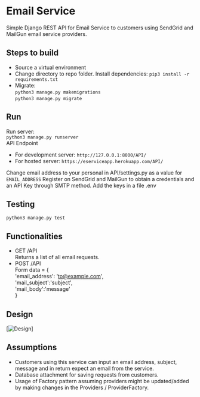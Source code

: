 # Email Service 

Simple Django REST API for Email Service to customers using SendGrid and MailGun email service providers. 

## Steps to build
- Source a virtual environment
- Change directory to repo folder.
  Install dependencies:
  `pip3 install -r requirements.txt`
- Migrate:<br/>
    `python3 manage.py makemigrations`<br/>
    `python3 manage.py migrate`

## Run
  Run server:<br/>
  `python3 manage.py runserver`<br/>
  API Endpoint<br/>
  - For development server:
  `http://127.0.0.1:8000/API/`
  - For hosted server:
  `https://eserviceapp.herokuapp.com/API/`


  Change email address to your personal in API/settings.py as a value for `EMAIL_ADDRESS`
  Register on SendGrid and MailGun to obtain a credentials and an API Key through SMTP method.
  Add the keys in a file .env


## Testing
`python3 manage.py test`

## Functionalities
- GET /API<br/>
    Returns a list of all email requests.
- POST /API<br/>
    Form data = {<br/>
        'email_address': 'to@example.com',<br/>
        'mail_subject':'subject',<br/>
        'mail_body':'message'<br/>
    }

## Design
[<img src="https://i.imgur.com/iUeCqTI.jpg" alt="Design">]

## Assumptions
- Customers using this service can input an email address, subject, message and in return expect an email from the service.
- Database attachment for saving requests from customers.
- Usage of Factory pattern assuming providers might be updated/added by making changes in the Providers / ProviderFactory.


